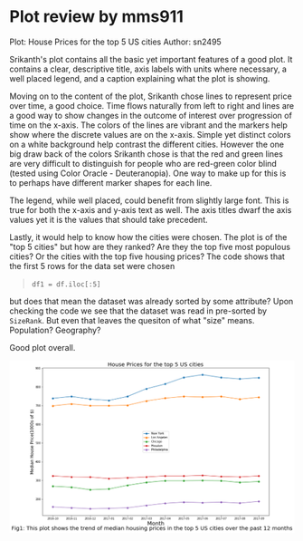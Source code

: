 # Plot review by mms911
Plot: House Prices for the top 5 US cities
Author: sn2495


Srikanth's plot contains all the basic yet important features of a good plot.
It contains a clear, descriptive title, axis labels with units where necessary, a well placed legend,
and a caption explaining what the plot is showing.

Moving on to the content of the plot, Srikanth chose lines to represent price over time, a good choice.
Time flows naturally from left to right and lines are a good way to show changes in the outcome of interest
over progression of time on the x-axis. The colors of the lines are vibrant and the markers help show where
the discrete values are on the x-axis. Simple yet distinct colors on a white background help contrast the different cities.
However the one big draw back of the colors Srikanth chose is that the red and green lines are very difficult to distinguish
for people who are red-green color blind (tested using Color Oracle - Deuteranopia). One way to make up for this is to perhaps
have different marker shapes for each line.

The legend, while well placed, could benefit from slightly large font. This is true for both 
the x-axis and y-axis text as well. The axis titles dwarf the axis values yet it is the values that should
take precedent.

Lastly, it would help to know how the cities were chosen. The plot is of the "top 5 cities" but how are they ranked? Are they the top five most populous cities? Or the cities with the top five housing prices? The code shows that the first 5 rows for the data set were chosen

> `df1 = df.iloc[:5]`

but does that mean the dataset was already sorted by some attribute? Upon checking the code we see that the dataset was read in pre-sorted by `SizeRank`. But even that leaves the quesiton of what "size" means. Population? Geography?

Good plot overall.

![Housing Prices - Top 5 Cities - Last 12 Months](images/HW8.png)



